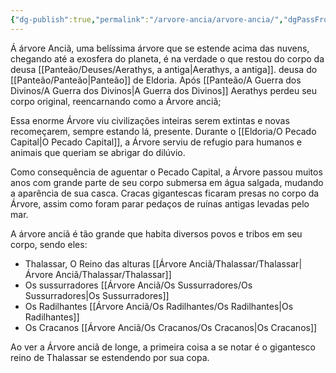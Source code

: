```yaml
---
{"dg-publish":true,"permalink":"/arvore-ancia/arvore-ancia/","dgPassFrontmatter":true}
---
```




Á árvore Anciã, uma belíssima árvore que se estende acima das nuvens, chegando até a exosfera do planeta, é na verdade o que restou do corpo da deusa [[Panteão/Deuses/Aerathys, a antiga\|Aerathys, a antiga]].  deusa do [[Panteão/Panteão\|Panteão]] de Eldoria. Após [[Panteão/A Guerra dos Divinos/A Guerra dos Divinos\|A Guerra dos Divinos]] Aerathys perdeu seu corpo original, reencarnando como a  Árvore anciã;

Essa enorme Árvore viu civilizações inteiras serem extintas e novas recomeçarem, sempre estando lá, presente. Durante o [[Eldoria/O Pecado Capital\|O Pecado Capital]], a Árvore serviu de refugio para humanos e animais que queriam se abrigar do dilúvio. 

Como consequência de aguentar o Pecado Capital, a Árvore passou muitos anos com grande parte de seu corpo submersa em água salgada, mudando a aparência de sua casca. Cracas gigantescas ficaram presas no corpo da Árvore, assim como 
foram parar pedaços de ruínas antigas levadas pelo mar.

A árvore anciã é tão grande que habita diversos povos e tribos em seu corpo, sendo eles:

- Thalassar, O Reino das alturas [[Árvore Anciã/Thalassar/Thalassar\|Árvore Anciã/Thalassar/Thalassar]]
- Os sussurradores [[Árvore Anciã/Os Sussurradores/Os Sussurradores\|Os Sussurradores]]
- Os Radilhantes [[Árvore Anciã/Os Radilhantes/Os Radilhantes\|Os Radilhantes]]
- Os Cracanos [[Árvore Anciã/Os Cracanos/Os Cracanos\|Os Cracanos]]

Ao ver a Árvore anciã de longe, a primeira coisa a se notar é o gigantesco reino de Thalassar se estendendo por sua copa. 